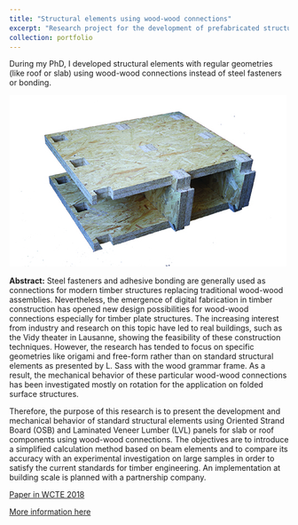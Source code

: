 ```yaml
---
title: "Structural elements using wood-wood connections"
excerpt: "Research project for the development of prefabricated structural timber elements <br/><img src='/images/CaissonProtoOSB.jpg'>"
collection: portfolio
---
```


During my PhD, I developed structural elements with regular geometries (like roof or slab) using wood-wood connections instead of steel fasteners or bonding.

![Image](/images/CaissonProtoOSB.jpg)

**Abstract:**
Steel fasteners and adhesive bonding are generally used as connections for modern timber structures replacing traditional wood-wood assemblies. Nevertheless, the emergence of digital fabrication in timber construction has opened new design possibilities for wood-wood connections especially for timber plate structures. The increasing interest from industry and research on this topic have led to real buildings, such as the Vidy theater in Lausanne, showing the feasibility of these construction techniques. However, the research has tended to focus on specific geometries like origami and free-form rather than on standard structural elements as presented by L. Sass with the wood grammar frame. As a result, the mechanical behavior of these particular wood-wood connections has been investigated mostly on rotation for the application on folded surface structures.

Therefore, the purpose of this research is to present the development and mechanical behavior of standard structural elements using Oriented Strand Board (OSB) and Laminated Veneer Lumber (LVL) panels for slab or roof components using wood-wood connections. The objectives are to introduce a simplified calculation method based on beam elements and to compare its accuracy with an experimental investigation on large samples in order to satisfy the current standards for timber engineering. An implementation at building scale is planned with a partnership company.



[Paper in WCTE 2018](http://gamerro.github.io/files/WCTE2018.pdf)

[More information here](https://ibois.epfl.ch/page-18295-en-html/page-139843-en-html/page-139844-en-html/)
